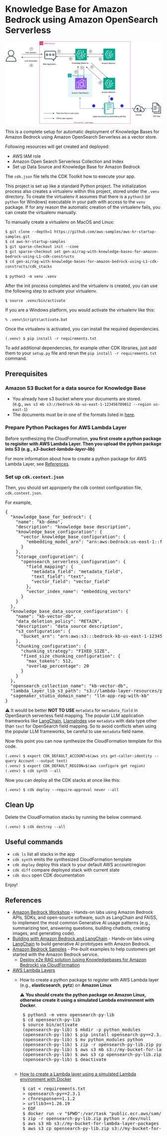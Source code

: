 
# Knowledge Base for Amazon Bedrock using Amazon OpenSearch Serverless

![rag_with_knowledge_bases_for_amazon_bedrock_arch](./rag_with_knowledge_bases_for_amazon_bedrock_arch.svg)

This is a complete setup for automatic deployment of Knowledge Bases for Amazon Bedrock using Amazon OpenSearch Serverless as a vector store.

Following resources will get created and deployed:

- AWS IAM role
- Amazon Open Search Serverless Collection and Index
- Set up Data Source and Knowledge Base for Amazon Bedrock

The `cdk.json` file tells the CDK Toolkit how to execute your app.

This project is set up like a standard Python project.  The initialization
process also creates a virtualenv within this project, stored under the `.venv`
directory.  To create the virtualenv it assumes that there is a `python3`
(or `python` for Windows) executable in your path with access to the `venv`
package. If for any reason the automatic creation of the virtualenv fails,
you can create the virtualenv manually.

To manually create a virtualenv on MacOS and Linux:

```
$ git clone --depth=1 https://github.com/aws-samples/aws-kr-startup-samples.git
$ cd aws-kr-startup-samples
$ git sparse-checkout init --cone
$ git sparse-checkout set gen-ai/rag-with-knowledge-bases-for-amazon-bedrock-using-L1-cdk-constructs
$ cd gen-ai/rag-with-knowledge-bases-for-amazon-bedrock-using-L1-cdk-constructs/cdk_stacks

$ python3 -m venv .venv
```

After the init process completes and the virtualenv is created, you can use the following
step to activate your virtualenv.

```
$ source .venv/bin/activate
```

If you are a Windows platform, you would activate the virtualenv like this:

```
% .venv\Scripts\activate.bat
```

Once the virtualenv is activated, you can install the required dependencies.

```
(.venv) $ pip install -r requirements.txt
```
To add additional dependencies, for example other CDK libraries, just add
them to your `setup.py` file and rerun the `pip install -r requirements.txt`
command.

## Prerequisites

### Amazon S3 Bucket for a data source for Knowledge Base

- You already have s3 bucket where your documents are stored.<br/>
  (e.g., `aws s3 mb s3://bedrock-kb-us-east-1-123456789012 --region us-east-1`)
- The documents must be in one of the formats listed in [here](https://docs.aws.amazon.com/bedrock/latest/userguide/knowledge-base-ds.html).

### Prepare Python Packages for AWS Lambda Layer

Before synthesizing the CloudFormation, **you first create a python package to regisiter with AWS Lambda Layer.
Then you upload the python package into S3 (e.g., <i>s3-bucket-lambda-layer-lib</i>)**

For more information about how to create a python package for AWS Lambda Layer, see [References](#references).

### Set up `cdk.context.json`

Then, you should set approperly the cdk context configuration file, `cdk.context.json`.

For example,

<pre>
{
  "knowledge_base_for_bedrock": {
    "name": "kb-demo",
    "description": "knowledge base description",
    "knowledge_base_configuration": {
      "vector_knowledge_base_configuration": {
        "embedding_model_arn": "arn:aws:bedrock:us-east-1::foundation-model/amazon.titan-embed-text-v1"
      }
    },
    "storage_configuration": {
      "opensearch_serverless_configuration": {
        "field_mapping": {
          "metadata_field": "metadata_field",
          "text_field": "text",
          "vector_field": "vector_field"
        },
        "vector_index_name": "embedding_vectors"
      }
    }
  },
  "knowledge_base_data_source_configuration": {
    "name": "kb-vector-db",
    "data_deletion_policy": "RETAIN",
    "description": "data source description",
    "s3_configuration": {
      "bucket_arn": "arn:aws:s3:::bedrock-kb-us-east-1-123456789012"
    },
    "chunking_configuration": {
      "chunking_strategy": "FIXED_SIZE",
      "fixed_size_chunking_configuration": {
        "max_tokens": 512,
        "overlap_percentage": 20
      }
    }
  },
  "opensearch_collection_name": "kb-vector-db",
  "lambda_layer_lib_s3_path": "s3://lambda-layer-resources/pylambda-layer/opensearch-py-sdk-lib.zip",
  "sagemaker_studio_domain_name": "llm-app-rag-with-kb"
}
</pre>
:warning: It would be better **NOT TO USE** `metadata` for `metadata_field` in OpenSearch serverless field mapping. The popular LLM application frameworks like [LangChain](https://www.langchain.com/), [LlamaIndex](https://www.llamaindex.ai/) use `metadata` with data type other than `text` for OpenSearch field mapping. So to avoid conflicts when using the popular LLM frameworks, be careful to use `metadata` field name.

Now this point you can now synthesize the CloudFormation template for this code.

```
(.venv) $ export CDK_DEFAULT_ACCOUNT=$(aws sts get-caller-identity --query Account --output text)
(.venv) $ export CDK_DEFAULT_REGION=$(aws configure get region)
(.venv) $ cdk synth --all
```

Now you can deploy all the CDK stacks at once like this:

```
(.venv) $ cdk deploy --require-approval never --all
```

## Clean Up

Delete the CloudFormation stacks by running the below command.

```
(.venv) $ cdk destroy --all
```

## Useful commands

 * `cdk ls`          list all stacks in the app
 * `cdk synth`       emits the synthesized CloudFormation template
 * `cdk deploy`      deploy this stack to your default AWS account/region
 * `cdk diff`        compare deployed stack with current state
 * `cdk docs`        open CDK documentation

Enjoy!

## References

 * [Amazon Bedrock Workshop](https://catalog.us-east-1.prod.workshops.aws/workshops/a4bdb007-5600-4368-81c5-ff5b4154f518/en-US) - Hands-on labs using Amazon Bedrock APIs, SDKs, and open-source software, such as LangChain and FAISS, to implement the most common Generative AI usage patterns (e.g., summarizing text, answering questions, building chatbots, creating images, and generating code).
 * [Building with Amazon Bedrock and LangChain](https://catalog.workshops.aws/building-with-amazon-bedrock/en-US) - Hands-on labs using [LangChain](https://github.com/langchain-ai/langchain) to build generative AI prototypes with Amazon Bedrock.
 * [Amazon Bedrock Samples](https://github.com/aws-samples/amazon-bedrock-samples) - Pre-built examples to help customers get started with the Amazon Bedrock service.
   * [Deploy e2e RAG solution (using Knowledgebases for Amazon Bedrock) via CloudFormation](https://github.com/aws-samples/amazon-bedrock-samples/tree/main/knowledge-bases/03-infra/e2e-rag-using-bedrock-kb-cfn)
 * [AWS Lambda Layers](https://docs.aws.amazon.com/lambda/latest/dg/configuration-layers.html#configuration-layers-path)
   * How to create a python package to register with AWS Lambda layer (e.g., **elasticsearch**, **pytz**) on **Amazon Linux**

      :warning: **You should create the python package on Amazon Linux, otherwise create it using a simulated Lambda environment with Docker.**
      <pre>
      $ python3 -m venv opensearch-py-lib
      $ cd opensearch-py-lib
      $ source bin/activate
      (opensearch-py-lib) $ mkdir -p python_modules
      (opensearch-py-lib) $ pip install opensearch-py==2.3.1 cfnresponse==1.1.2 urllib3==1.26.19 -t python_modules
      (opensearch-py-lib) $ mv python_modules python
      (opensearch-py-lib) $ zip -r opensearch-py-lib.zip python/
      (opensearch-py-lib) $ aws s3 mb s3://my-bucket-for-lambda-layer-packages
      (opensearch-py-lib) $ aws s3 cp opensearch-py-lib.zip s3://my-bucket-for-lambda-layer-packages/var/
      (opensearch-py-lib) $ deactivate
      </pre>
   * [How to create a Lambda layer using a simulated Lambda environment with Docker](https://aws.amazon.com/premiumsupport/knowledge-center/lambda-layer-simulated-docker/)
      <pre>
      $ cat <<EOF > requirements.txt
      > opensearch-py==2.3.1
      > cfnresponse==1.1.2
      > urllib3==1.26.19
      > EOF
      $ docker run -v "$PWD":/var/task "public.ecr.aws/sam/build-python3.12" /bin/sh -c "pip install -r requirements.txt -t python/lib/python3.12/site-packages/; exit"
      $ zip -r opensearch-py-lib.zip python > /dev/null
      $ aws s3 mb s3://my-bucket-for-lambda-layer-packages
      $ aws s3 cp opensearch-py-lib.zip s3://my-bucket-for-lambda-layer-packages/var/
      </pre>